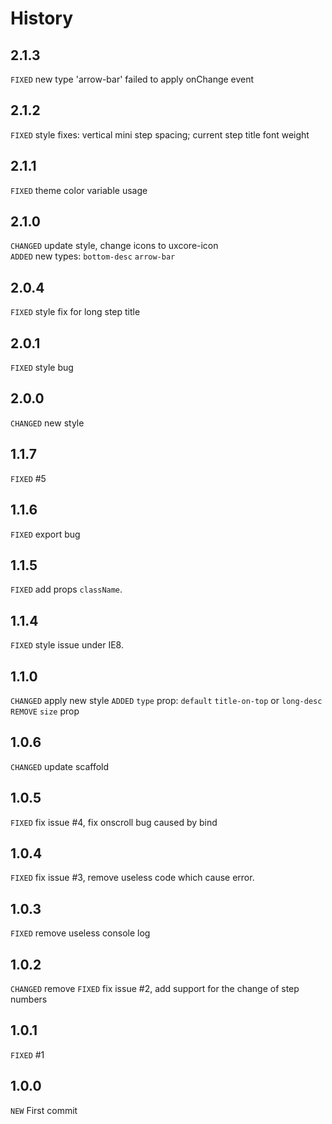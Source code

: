 # History

## 2.1.3

`FIXED` new type 'arrow-bar' failed to apply onChange event
## 2.1.2

`FIXED` style fixes: vertical mini step spacing; current step title font weight
## 2.1.1

`FIXED` theme color variable usage

## 2.1.0

`CHANGED` update style, change icons to uxcore-icon  
`ADDED` new types: `bottom-desc` `arrow-bar`

## 2.0.4

`FIXED` style fix for long step title

## 2.0.1

`FIXED` style bug

## 2.0.0

`CHANGED` new style

## 1.1.7
`FIXED` #5

## 1.1.6
`FIXED` export bug

## 1.1.5
`FIXED` add props `className`.

## 1.1.4
`FIXED` style issue under IE8.

## 1.1.0

`CHANGED` apply new style
`ADDED` `type` prop: `default` `title-on-top` or `long-desc`
`REMOVE` `size` prop


## 1.0.6

`CHANGED` update scaffold

## 1.0.5

`FIXED` fix issue #4, fix onscroll bug caused by bind

## 1.0.4

`FIXED` fix issue #3, remove useless code which cause error.

## 1.0.3

`FIXED` remove useless console log

## 1.0.2
`CHANGED` remove 
`FIXED` fix issue #2, add support for the change of step numbers

## 1.0.1
`FIXED` #1

## 1.0.0
`NEW` First commit


